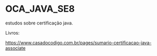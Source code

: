 # OCA_JAVA_SE8
estudos sobre certificação java.

Livros:

https://www.casadocodigo.com.br/pages/sumario-certificacao-java-associate
